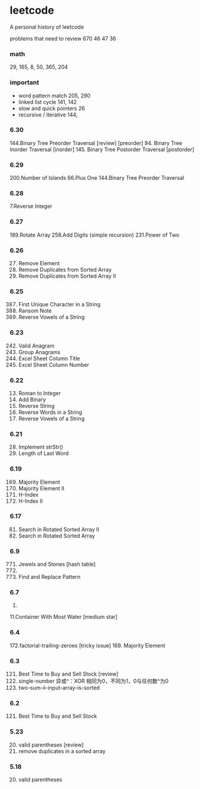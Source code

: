 # leetcode
A personal history of leetcode     

problems that need to review
670 46 47 36

### math
29, 165, 8, 50, 365, 204
### important
* word pattern match 205, 290
* linked list cycle 141, 142
* slow and quick pointers 26
* recursive / iterative 144,

### 6.30
144.Binary Tree Preorder Traversal  [review] [preorder]
94. Binary Tree Inorder Traversal   [inorder]
145. Binary Tree Postorder Traversal [postorder]

### 6.29
200.Number of Islands
66.Plus One
144.Binary Tree Preorder Traversal


### 6.28
7.Reverse Integer

### 6.27
189.Rotate Array
258.Add Digits (simple recursion)
231.Power of Two


### 6.26
27. Remove Element
26. Remove Duplicates from Sorted Array
80. Remove Duplicates from Sorted Array II

### 6.25
387. First Unique Character in a String
383. Ransom Note
345. Reverse Vowels of a String

### 6.23
242. Valid Anagram
49. Group Anagrams
168. Excel Sheet Column Title
171. Excel Sheet Column Number

### 6.22
13. Roman to Integer
67. Add Binary
344. Reverse String
151. Reverse Words in a String
345. Reverse Vowels of a String

### 6.21
28. Implement strStr()
58. Length of Last Word

### 6.19
169.	Majority Element
229.	Majority Element II
274.	H-Index
275. H-Index II

### 6.17
81. Search in Rotated Sorted Array II
33. Search in Rotated Sorted Array

### 6.9
771. Jewels and Stones [hash table]
3.
890. Find and Replace Pattern

### 6.7
1. 
11.Container With Most Water [medium star]

### 6.4
172.factorial-trailing-zeroes [tricky issue]
169. Majority Element

### 6.3
121. Best Time to Buy and Sell Stock [review]
136. single-number 异或^：XOR 相同为0，不同为1，0与任何数^为0
167. two-sum-ii-input-array-is-sorted

### 6.2
121. Best Time to Buy and Sell Stock

### 5.23
20. valid parentheses [review]
26. remove duplicates in a sorted array

### 5.18
20. valid parentheses
